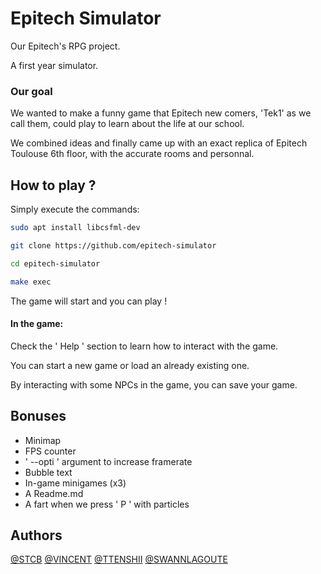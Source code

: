 
# Epitech Simulator
Our Epitech's RPG project.

A first year simulator.


### Our goal
We wanted to make a funny game that Epitech new comers, 'Tek1' as we call them, could play to learn about the life at our school.

We combined ideas and finally came up with an exact replica of Epitech Toulouse 6th floor, with the accurate rooms and personnal.

## How to play ?

Simply execute the commands: 
```bash
sudo apt install libcsfml-dev

git clone https://github.com/epitech-simulator

cd epitech-simulator

make exec
```
The game will start and you can play !

#### In the game:

Check the ' Help ' section to learn how to interact with the game.

You can start a new game or load an already existing one.

By interacting with some NPCs in the game, you can save your game.

## Bonuses
- Minimap
- FPS counter
- ' --opti ' argument to increase framerate
- Bubble text
- In-game minigames (x3)
- A Readme.md
- A fart when we press ' P ' with particles

## Authors

[@STCB](https://www.github.com/STCB) [@VINCENT](https://www.github.com/badidu09) [@TTENSHII](https://github.com/TTENSHII) [@SWANNLAGOUTE](https://github.com/swannlagoute)



